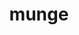 ---
title: "munge"
layout: cache
categories: [package, v0.18.0]
meta: {"versions": ["0.5.14"], "compilers": ["gcc@=7.5.0"], "oss": ["ubuntu18.04"], "platforms": ["linux"], "targets": ["x86_64"], "stacks": ["e4s", "radiuss", "root", "tutorial"], "num_specs": 1, "num_specs_by_stack": {"root": 1, "e4s": 1, "radiuss": 1, "tutorial": 1}}
spec_details: [{"hash": "f7lz2ayfdxxfps4riecqfk4rcq3dnij5", "compiler": "gcc@=7.5.0", "versions": ["0.5.14"], "os": "ubuntu18.04", "platform": "linux", "target": "x86_64", "variants": ["localstatedir=PREFIX/var"], "stacks": ["root", "e4s", "radiuss", "tutorial"], "size": "-", "tarball": "https://binaries.spack.io/v0.18.0/build_cache/linux-ubuntu18.04-x86_64/gcc-7.5.0/munge-0.5.14/linux-ubuntu18.04-x86_64-gcc-7.5.0-munge-0.5.14-f7lz2ayfdxxfps4riecqfk4rcq3dnij5.spack"}]
---